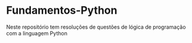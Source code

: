# Fundamentos-Python
Neste repositório tem resoluções de questões de lógica de programação com a linguagem Python
